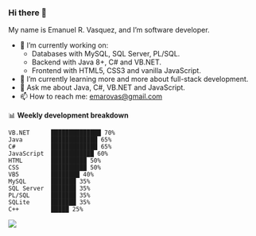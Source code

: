 ### Hi there 👋

My name is Emanuel R. Vasquez, and I’m software developer.

- 🔭 I’m currently working on:
  - Databases with MySQL, SQL Server, PL/SQL. 
  - Backend with Java 8+, C# and VB.NET.
  - Frontend with HTML5, CSS3 and vanilla JavaScript.
- 🌱 I’m currently learning more and more about full-stack development.
- 💬 Ask me about Java, C#, VB.NET and JavaScript.
- 📫 How to reach me: emarovas@gmail.com

📊 **Weekly development breakdown**
```text
VB.NET      ██████████████ 70%
Java        █████████████ 65%
C#          █████████████ 65%
JavaScript  ████████████ 60%
HTML        ██████████ 50%
CSS         ██████████ 50%
VB5         ████████ 40%
MySQL       ███████ 35%
SQL Server  ███████ 35%
PL/SQL      ███████ 35%
SQLite      ███████ 35%
C++         █████ 25%
```
<!--
## My latest projects

<a href="https://github.com/erovas/input-range.js">
  <img align="middle" src="https://github-readme-stats.vercel.app/api/pin/?username=WEGFan&repo=codestats-profile-readme" alt="ES5customElements.js" />
</a>
<a href="https://github.com/WEGFan/Geometry-Dash-Menu-Music-Randomizer">
  <img align="middle" src="https://github-readme-stats.vercel.app/api/pin/?username=WEGFan&repo=Geometry-Dash-Menu-Music-Randomizer" alt="Geometry-Dash-Menu-Music-Randomizer" />
</a>
-->

![](https://komarev.com/ghpvc/?username=rovas&style=flat-square&label=visitors)
